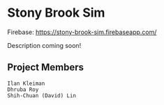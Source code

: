 # Stony Brook Sim

Firebase: https://stony-brook-sim.firebaseapp.com/

Description coming soon!

## Project Members

``` text
Ilan Kleiman
Dhruba Roy
Shih-Chuan (David) Lin
```
